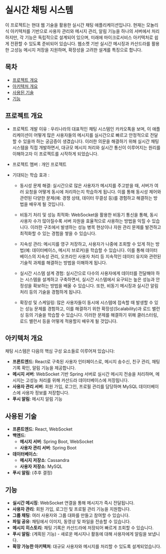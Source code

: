 # 실시간 채팅 시스템

이 프로젝트는 현대 웹 기술을 활용한 실시간 채팅 애플리케이션입니다. 현재는 모놀리식 아키텍처를 기반으로 사용자 관리와 메시지 관리, 알림 기능을 하나의 서버에서 처리하지만, 각 기능은 독립적으로 설계되어 있으며, 미래에 마이크로서비스 아키텍처로 쉽게 전환할 수 있도록 준비되어 있습니다. 웹소켓 기반 실시간 메시징과 카산드라를 활용한 고성능 메시지 저장을 지원하며, 확장성을 고려한 설계를 특징으로 합니다.

## 목차
- [프로젝트 개요](#프로젝트-개요)
- [아키텍처 개요](#아키텍처-개요)
- [사용된 기술](#사용된-기술)
- [기능](#기능)

## 프로젝트 개요
* 프로젝트 개발 이유 : 우리나라의 대표적인 채팅 시스템인 카카오톡을 보며, 이 애플리케이션이 어떻게 많은 사용자들의 메시지를 실시간으로 빠르고 안정적으로 전달할 수 있을까 하는 궁금증이 생겼습니다. 이러한 의문을 해결하기 위해 실시간 채팅 시스템을 직접 개발하면서, 대규모 메시지 처리와 실시간 통신이 이루어지는 원리를 이해하고자 이 프로젝트를 시작하게 되었습니다.

* 프로젝트 멤버 : 개인 프로젝트
* 기대되는 학습 효과 :
  * 동시성 문제 해결: 실시간으로 많은 사용자가 메시지를 주고받을 때, 서버가 여러 요청을 어떻게 동시에 처리하는지 학습하게 됩니다. 이를 통해 동시성 제어와 관련된 다양한 문제(예: 경쟁 상태, 데이터 무결성 등)를 경험하고 해결하는 방법을 배우게 될 것입니다.

  * 비동기 처리 및 성능 최적화: WebSocket을 활용한 비동기 통신을 통해, 동시 사용자 수가 많아질수록 서버 자원을 효율적으로 사용하는 방법을 익힐 수 있습니다. 이러한 구조에서 발생하는 성능 병목 현상이나 자원 관리 문제를 발견하고 최적화할 수 있는 경험을 쌓을 수 있습니다.

  * 지속성 관리: 메시지를 영구 저장하고, 사용자가 나중에 조회할 수 있게 하는 방법(예: 데이터베이스, 메시지 브로커)을 학습할 수 있습니다. 이를 통해 데이터베이스의 지속성 관리, 오프라인 사용자 처리 등 지속적인 데이터 유지와 관련된 기술적 과제를 해결하는 방법을 이해하게 됩니다.

  * 실시간 시스템 설계 경험: 실시간으로 다수의 사용자에게 데이터를 전달해야 하는 시스템을 설계하고 구축하면서, 실시간 시스템에서 요구되는 높은 성능과 안정성을 확보하는 방법을 배울 수 있습니다. 또한, 비동기 메시징과 실시간 알림 처리 등의 기술을 경험하게 됩니다.

  * 확장성 및 스케일링: 많은 사용자들이 동시에 시스템에 접속할 때 발생할 수 있는 성능 문제를 경험하고, 이를 해결하기 위한 확장성(Scalability)과 로드 밸런싱 등의 기술을 학습할 수 있습니다. 이러한 문제를 해결하기 위해 클러스터링, 로드 밸런서 등을 어떻게 적용할지 배우게 될 것입니다.

## 아키텍처 개요

채팅 시스템은 다음의 핵심 구성 요소들로 이루어져 있습니다:

- **프론트엔드**: React로 구축된 사용자 인터페이스로, 메시지 송수신, 친구 관리, 채팅 기록 확인, 알림 기능을 제공합니다.
- **메시지 서버**: WebSocket 기반 Spring 서버로 실시간 메시지 전송을 처리하며, 메시지는 고성능 처리를 위해 카산드라 데이터베이스에 저장됩니다.
- **사용자 관리 서버**: 회원 가입, 로그인, 프로필 관리를 담당하며 MySQL 데이터베이스에 사용자 정보를 저장합니다.
- **푸시 알림**: 메시지 알림 기능

## 사용된 기술

- **프론트엔드**: React, WebSocket
- **백엔드**: 
  - **메시지 서버**: Spring Boot, WebSocket
  - **사용자 관리 서버**: Spring Boot
- **데이터베이스**:
  - **메시지 저장소**: Cassandra
  - **사용자 저장소**: MySQL
- **푸시 알림**: (추후 결정)

## 기능

- **실시간 메시징**: WebSocket 연결을 통해 메시지가 즉시 전달됩니다.
- **사용자 관리**: 회원 가입, 로그인 및 프로필 관리 기능을 지원합니다.
- **그룹 채팅**: 여러 사용자와 그룹 대화를 만들고 참여할 수 있습니다.
- **파일 공유**: 채팅에서 이미지, 동영상 및 파일을 전송할 수 있습니다.
- **메시지 히스토리**: 채팅 기록은 카산드라에 저장되어 빠르게 조회할 수 있습니다.
- **푸시 알림**: (계획된 기능) - 새로운 메시지나 활동에 대해 사용자에게 알림을 보냅니다.
- **확장 가능한 아키텍처**: 대규모 사용자와 메시지를 처리할 수 있도록 설계되었습니다.



